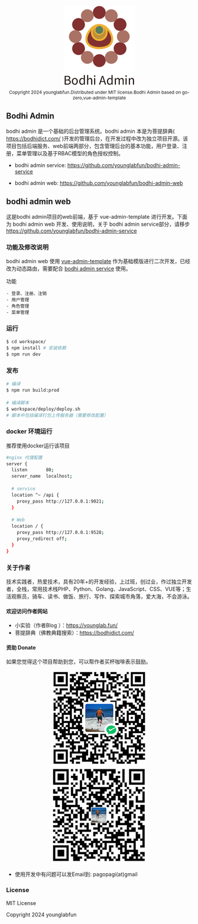 <center class="half">
<img src="https://github.com/younglabfun/younglabfun/blob/main/image/bodhi-admin.png?raw=true" />
</center>

<center style="font-size:12px;">Copyright 2024 younglabfun.Distributed under MIT license.Bodhi Admin based on go-zero,vue-admin-template</center>




## Bodhi Admin

bodhi admin 是一个基础的后台管理系统。bodhi admin 本是为菩提辞典( https://bodhidict.com/ )开发的管理后台，在开发过程中改为独立项目开源。该项目包括后端服务、web前端两部分，包含管理后台的基本功能，用户登录、注册，菜单管理以及基于RBAC模型的角色授权控制。

- bodhi admin service: https://github.com/younglabfun/bodhi-admin-service

- bodhi admin web: https://github.com/younglabfun/bodhi-admin-web



## bodhi admin web

这是bodhi admin项目的web前端，基于 vue-admin-template 进行开发。下面为 bodhi admin web 开发、使用说明，关于 bodhi admin service部分，请移步  https://github.com/younglabfun/bodhi-admin-service



### 功能及修改说明

bodhi admin web 使用 [vue-admin-template](https://github.com/younglabfun/bodhi-admin-web/blob/main/README-zh.md) 作为基础模版进行二次开发，已经改为动态路由，需要配合 [bodhi admin service](https://github.com/younglabfun/bodhi-admin-service) 使用。

 功能

```shell
- 登录、注册、注销
- 用户管理
- 角色管理
- 菜单管理

```



### 运行

```bash
$ cd workspace/
$ npm install # 安装依赖
$ npm run dev

```



### 发布

```bash
# 编译
$ npm run build:prod

# 编译脚本
$ workspace/deploy/deploy.sh
# 脚本中包括编译打包上传服务器（需要修改配置）
```



### docker 环境运行

推荐使用docker运行该项目

```bash
#nginx 代理配置
server {
  listen       80;
  server_name  localhost;

  # service
  location ^~ /api {
  	proxy_pass http://127.0.0.1:9021;
  }

  # Web
  location / {
    proxy_pass http://127.0.0.1:9528; 
    proxy_redirect off;
  }
}
```





### 关于作者

技术实践者，热爱技术，具有20年+的开发经验，上过班，创过业，作过独立开发者，全栈，常用技术栈PHP、Python、Golang、JavaScript、CSS、VUE等；生活观察员，骑车、读书、做饭、旅行、写作、探索城市角落，爱大海，不会游泳。

#### 欢迎访问作者网站

- 小实验（作者Blog ）：https://younglab.fun/
- 菩提辞典（佛教典籍搜索）：https://bodhidict.com/

#### 资助 Donate

如果您觉得这个项目帮助到您，可以帮作者买杯咖啡表示鼓励。

<center class="half">
<img src="https://github.com/younglabfun/younglabfun/blob/main/image/wxpay.jpg?raw=true" style="width:260px"/><img src="https://github.com/younglabfun/younglabfun/blob/main/image/alipay.jpg?raw=true" style="width:260px"/>
</center>

- 使用开发中有问题可以发Email到: pagopagi(at)gmail



### License

MIT License

Copyright 2024 younglabfun
